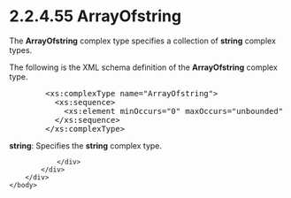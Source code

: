 <html dir="LTR" xmlns:mshelp="http://msdn.microsoft.com/mshelp" xmlns:ddue="http://ddue.schemas.microsoft.com/authoring/2003/5" xmlns:xlink="http://www.w3.org/1999/xlink" xmlns:tool="http://www.microsoft.com/tooltip">
    <head>
        <meta http-equiv="Content-Type" content="text/html; CHARSET=utf-8"></meta>
        <meta name="save" content="history"></meta>
        <title>2.2.4.55 ArrayOfstring</title>
        <xml>
            <mshelp:toctitle title="2.2.4.55 ArrayOfstring"></mshelp:toctitle>
            <mshelp:rltitle title="[MS-SSMDSWS-15]: ArrayOfstring"></mshelp:rltitle>
            <mshelp:keyword index="A" term="4eb709db-8047-4a79-977d-008e03a2987f"></mshelp:keyword>
            <mshelp:attr name="DCSext.ContentType" value="open specification"></mshelp:attr>
            <mshelp:attr name="AssetID" value="4eb709db-8047-4a79-977d-008e03a2987f"></mshelp:attr>
            <mshelp:attr name="TopicType" value="kbRef"></mshelp:attr>
            <mshelp:attr name="DCSext.Title" value="[MS-SSMDSWS-15]: ArrayOfstring" />
        </xml>
    </head>
    <body>
        <div id="header">
            <h1 class="heading">2.2.4.55 ArrayOfstring</h1>
        </div>
        <div id="mainSection">
            <div id="mainBody">
                <div id="allHistory" class="saveHistory"></div>
                <div id="sectionSection0" class="section" name="collapseableSection">
                    

<p>The <b>ArrayOfstring</b> complex type specifies a collection
of <b>string</b> complex types.</p>

<p>The following is the XML schema definition of the <b>ArrayOfstring</b>
complex type.</p>

<dl>
<dd>
<div><pre>   &lt;xs:complexType name=&quot;ArrayOfstring&quot;&gt;
     &lt;xs:sequence&gt;
       &lt;xs:element minOccurs=&quot;0&quot; maxOccurs=&quot;unbounded&quot; name=&quot;string&quot; nillable=&quot;true&quot; type=&quot;xs:string&quot; xmlns:xs=&quot;http://www.w3.org/2001/XMLSchema&quot; /&gt;
     &lt;/xs:sequence&gt;
   &lt;/xs:complexType&gt;
</pre></div>
</dd></dl>

<p><b>string</b>: Specifies the <b>string</b> complex
type.</p>


                </div>
            </div>
        </div>
    </body>
</html>